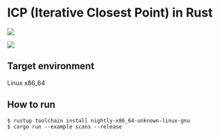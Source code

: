 # ICP (Iterative Closest Point) in Rust

![](https://github.com/tier4/icp_rust/actions/workflows/test.yml/badge.svg)

![](assets/icp.gif)

## Target environment

Linux x86_64

## How to run

```
$ rustup toolchain install nightly-x86_64-unknown-linux-gnu
$ cargo run --example scans --release
```

